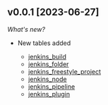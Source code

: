 ## v0.0.1 [2023-06-27]

_What's new?_

- New tables added

  - [jenkins_build](https://hub.steampipe.io/plugins/turbot/jenkins/tables/jenkins_build)
  - [jenkins_folder](https://hub.steampipe.io/plugins/turbot/jenkins/tables/jenkins_folder)
  - [jenkins_freestyle_project](https://hub.steampipe.io/plugins/turbot/jenkins/tables/jenkins_freestyle_project)
  - [jenkins_node](https://hub.steampipe.io/plugins/turbot/jenkins/tables/jenkins_node)
  - [jenkins_pipeline](https://hub.steampipe.io/plugins/turbot/jenkins/tables/jenkins_pipeline)
  - [jenkins_plugin](https://hub.steampipe.io/plugins/turbot/jenkins/tables/jenkins_plugin)
